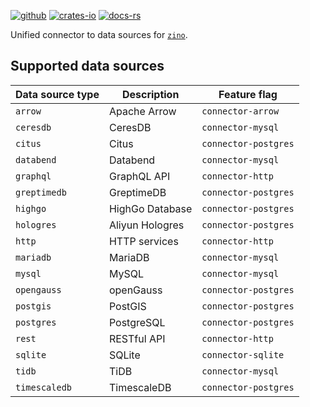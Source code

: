 [![github]](https://github.com/zino-rs/zino)
[![crates-io]](https://crates.io/crates/zino-connector)
[![docs-rs]](https://docs.rs/zino-connector)

[github]: https://img.shields.io/badge/github-8da0cb?labelColor=555555&logo=github
[crates-io]: https://img.shields.io/badge/crates.io-fc8d62?labelColor=555555&logo=rust
[docs-rs]: https://img.shields.io/badge/docs.rs-66c2a5?labelColor=555555&logo=docs.rs

Unified connector to data sources for [`zino`].

## Supported data sources

| Data source type | Description            | Feature flag           |
|------------------|------------------------|------------------------|
| `arrow`          | Apache Arrow           | `connector-arrow`      |
| `ceresdb`        | CeresDB                | `connector-mysql`      |
| `citus`          | Citus                  | `connector-postgres`   |
| `databend`       | Databend               | `connector-mysql`      |
| `graphql`        | GraphQL API            | `connector-http`       |
| `greptimedb`     | GreptimeDB             | `connector-postgres`   |
| `highgo`         | HighGo Database        | `connector-postgres`   |
| `hologres`       | Aliyun Hologres        | `connector-postgres`   |
| `http`           | HTTP services          | `connector-http`       |
| `mariadb`        | MariaDB                | `connector-mysql`      |
| `mysql`          | MySQL                  | `connector-mysql`      |
| `opengauss`      | openGauss              | `connector-postgres`   |
| `postgis`        | PostGIS                | `connector-postgres`   |
| `postgres`       | PostgreSQL             | `connector-postgres`   |
| `rest`           | RESTful API            | `connector-http`       |
| `sqlite`         | SQLite                 | `connector-sqlite`     |
| `tidb`           | TiDB                   | `connector-mysql`      |
| `timescaledb`    | TimescaleDB            | `connector-postgres`   |

[`zino`]: https://github.com/zino-rs/zino
